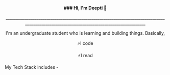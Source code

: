 <p align="center">
  <b fontsize="50">### Hi, I'm Deepti 👋</b>
  </p>
 <p align="center">
  _________________________________________________________________________________________________________________________________________
    </p>  
    
 <p align="center">
 I'm an undergraduate student who is learning and building things. Basically,
  <p align="center">⚡I code</p>
   <p align="center">⚡I read</p>
  
  </p>  
   

                                                                                    

My Tech Stack includes - 

                     

<!--
**Deeptikushwaha/DeeptiKushwaha** is a ✨ _special_ ✨ repository because its `README.md` (this file) appears on your GitHub profile.

Here are some ideas to get you started:

- 🔭 I’m currently working on ...
- 🌱 I’m currently learning ...
- 👯 I’m looking to collaborate on ...
- 🤔 I’m looking for help with ...
- 💬 Ask me about ...
- 📫 How to reach me: ...
- 😄 Pronouns: ...
- ⚡ Fun fact: ...
-->
